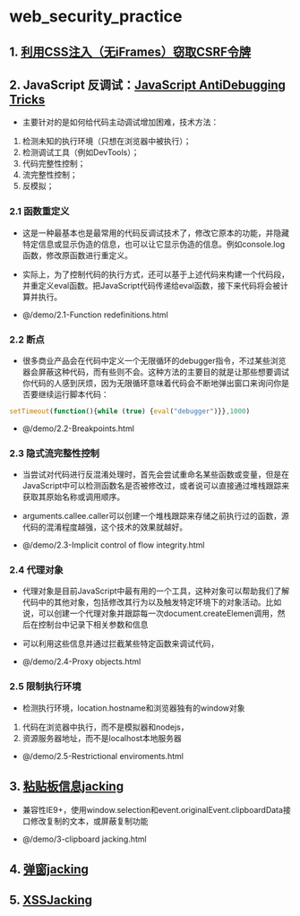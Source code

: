 # web_security_practice

## 1. [利用CSS注入（无iFrames）窃取CSRF令牌](http://www.freebuf.com/articles/web/162687.html)

## 2. JavaScript 反调试：[JavaScript AntiDebugging Tricks](www.freebuf.com/articles/system/163579.html)

* 主要针对的是如何给代码主动调试增加困难，技术方法：
1. 检测未知的执行环境（只想在浏览器中被执行）；
2. 检测调试工具（例如DevTools）；
3. 代码完整性控制；
4. 流完整性控制；
5. 反模拟；

### 2.1 函数重定义

* 这是一种最基本也是最常用的代码反调试技术了，修改它原本的功能，并隐藏特定信息或显示伪造的信息，也可以让它显示伪造的信息。例如console.log函数，修改原函数进行重定义。

* 实际上，为了控制代码的执行方式，还可以基于上述代码来构建一个代码段，并重定义eval函数。把JavaScript代码传递给eval函数，接下来代码将会被计算并执行。

* @/demo/2.1-Function redefinitions.html

### 2.2 断点

* 很多商业产品会在代码中定义一个无限循环的debugger指令，不过某些浏览器会屏蔽这种代码，而有些则不会。这种方法的主要目的就是让那些想要调试你代码的人感到厌烦，因为无限循环意味着代码会不断地弹出窗口来询问你是否要继续运行脚本代码：

```javascript
setTimeout(function(){while (true) {eval("debugger")}},1000)
```

* @/demo/2.2-Breakpoints.html

### 2.3 隐式流完整性控制

* 当尝试对代码进行反混淆处理时，首先会尝试重命名某些函数或变量，但是在JavaScript中可以检测函数名是否被修改过，或者说可以直接通过堆栈跟踪来获取其原始名称或调用顺序。

* arguments.callee.caller可以创建一个堆栈跟踪来存储之前执行过的函数，源代码的混淆程度越强，这个技术的效果就越好。

* @/demo/2.3-Implicit control of flow integrity.html

### 2.4 代理对象

* 代理对象是目前JavaScript中最有用的一个工具，这种对象可以帮助我们了解代码中的其他对象，包括修改其行为以及触发特定环境下的对象活动。比如说，可以创建一个代理对象并跟踪每一次document.createElemen调用，然后在控制台中记录下相关参数和信息

* 可以利用这些信息并通过拦截某些特定函数来调试代码，

* @/demo/2.4-Proxy objects.html

### 2.5 限制执行环境

* 检测执行环境，location.hostname和浏览器独有的window对象
1. 代码在浏览器中执行，而不是模拟器和nodejs，
2. 资源服务器地址，而不是localhost本地服务器

* @/demo/2.5-Restrictional enviroments.html

## 3. [粘贴板信息jacking](https://github.com/dxa4481/Pastejacking)

* 兼容性IE9+，使用window.selection和event.originalEvent.clipboardData接口修改复制的文本，或屏蔽复制功能

* @/demo/3-clipboard jacking.html

## 4. [弹窗jacking](https://github.com/dxa4481/windowHijacking)

## 5. [XSSJacking](https://github.com/dxa4481/XSSJacking)